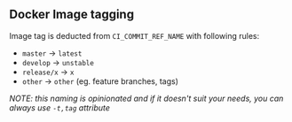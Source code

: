 ## Docker Image tagging

Image tag is deducted from `CI_COMMIT_REF_NAME` with following rules:

- `master` -> `latest`
- `develop` -> `unstable`
- `release/x` -> `x`
- `other` -> `other` (eg. feature branches, tags)

_NOTE: this naming is opinionated and if it doesn't suit your needs, you can always use `-t,tag` attribute_
